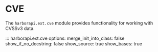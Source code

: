 # CVE

The `harborapi.ext.cve` module provides functionality for working with CVSSv3 data.

::: harborapi.ext.cve
    options:
        merge_init_into_class: false
        show_if_no_docstring: false
        show_source: true
        show_bases: true
